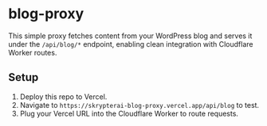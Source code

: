 # blog-proxy

This simple proxy fetches content from your WordPress blog and serves
it under the `/api/blog/*` endpoint, enabling clean integration with
Cloudflare Worker routes.

## Setup

1. Deploy this repo to Vercel.
2. Navigate to `https://skrypterai-blog-proxy.vercel.app/api/blog` to test.
3. Plug your Vercel URL into the Cloudflare Worker to route requests.

